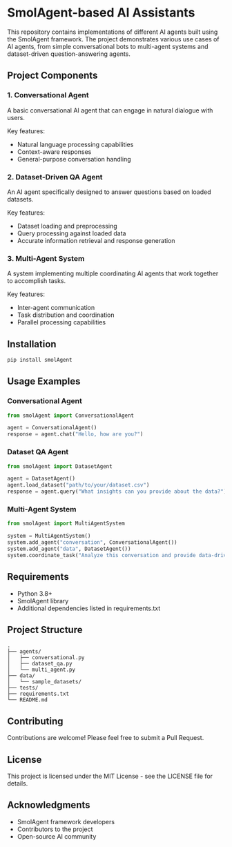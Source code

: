 # SmolAgent-based AI Assistants

This repository contains implementations of different AI agents built using the SmolAgent framework. The project demonstrates various use cases of AI agents, from simple conversational bots to multi-agent systems and dataset-driven question-answering agents.

## Project Components

### 1. Conversational Agent
A basic conversational AI agent that can engage in natural dialogue with users.

Key features:
- Natural language processing capabilities
- Context-aware responses
- General-purpose conversation handling

### 2. Dataset-Driven QA Agent
An AI agent specifically designed to answer questions based on loaded datasets.

Key features:
- Dataset loading and preprocessing
- Query processing against loaded data
- Accurate information retrieval and response generation

### 3. Multi-Agent System
A system implementing multiple coordinating AI agents that work together to accomplish tasks.

Key features:
- Inter-agent communication
- Task distribution and coordination
- Parallel processing capabilities

## Installation

```bash
pip install smolAgent
```

## Usage Examples

### Conversational Agent
```python
from smolAgent import ConversationalAgent

agent = ConversationalAgent()
response = agent.chat("Hello, how are you?")
```

### Dataset QA Agent
```python
from smolAgent import DatasetAgent

agent = DatasetAgent()
agent.load_dataset("path/to/your/dataset.csv")
response = agent.query("What insights can you provide about the data?")
```

### Multi-Agent System
```python
from smolAgent import MultiAgentSystem

system = MultiAgentSystem()
system.add_agent("conversation", ConversationalAgent())
system.add_agent("data", DatasetAgent())
system.coordinate_task("Analyze this conversation and provide data-driven insights")
```

## Requirements
- Python 3.8+
- SmolAgent library
- Additional dependencies listed in requirements.txt

## Project Structure
```
.
├── agents/
│   ├── conversational.py
│   ├── dataset_qa.py
│   └── multi_agent.py
├── data/
│   └── sample_datasets/
├── tests/
├── requirements.txt
└── README.md
```

## Contributing
Contributions are welcome! Please feel free to submit a Pull Request.

## License
This project is licensed under the MIT License - see the LICENSE file for details.

## Acknowledgments
- SmolAgent framework developers
- Contributors to the project
- Open-source AI community
